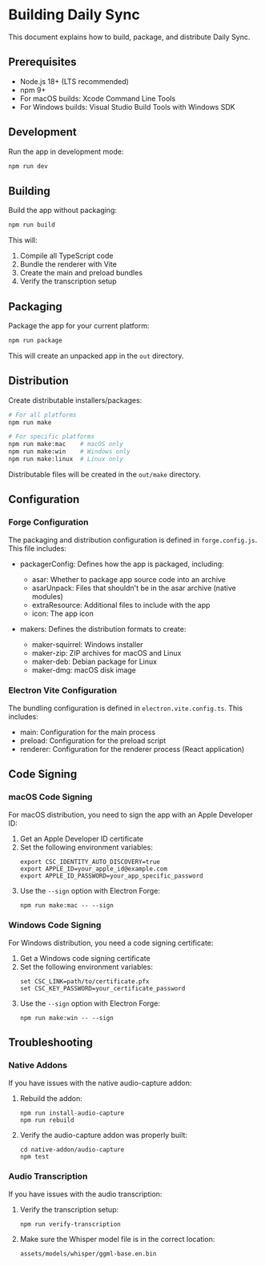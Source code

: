 # Building Daily Sync

This document explains how to build, package, and distribute Daily Sync.

## Prerequisites

- Node.js 18+ (LTS recommended)
- npm 9+
- For macOS builds: Xcode Command Line Tools
- For Windows builds: Visual Studio Build Tools with Windows SDK

## Development

Run the app in development mode:

```bash
npm run dev
```

## Building

Build the app without packaging:

```bash
npm run build
```

This will:
1. Compile all TypeScript code
2. Bundle the renderer with Vite
3. Create the main and preload bundles
4. Verify the transcription setup

## Packaging

Package the app for your current platform:

```bash
npm run package
```

This will create an unpacked app in the `out` directory.

## Distribution

Create distributable installers/packages:

```bash
# For all platforms
npm run make

# For specific platforms
npm run make:mac    # macOS only
npm run make:win    # Windows only
npm run make:linux  # Linux only
```

Distributable files will be created in the `out/make` directory.

## Configuration

### Forge Configuration

The packaging and distribution configuration is defined in `forge.config.js`. This file includes:

- packagerConfig: Defines how the app is packaged, including:
  - asar: Whether to package app source code into an archive
  - asarUnpack: Files that shouldn't be in the asar archive (native modules)
  - extraResource: Additional files to include with the app
  - icon: The app icon

- makers: Defines the distribution formats to create:
  - maker-squirrel: Windows installer
  - maker-zip: ZIP archives for macOS and Linux
  - maker-deb: Debian package for Linux
  - maker-dmg: macOS disk image

### Electron Vite Configuration

The bundling configuration is defined in `electron.vite.config.ts`. This includes:

- main: Configuration for the main process
- preload: Configuration for the preload script
- renderer: Configuration for the renderer process (React application)

## Code Signing

### macOS Code Signing

For macOS distribution, you need to sign the app with an Apple Developer ID:

1. Get an Apple Developer ID certificate
2. Set the following environment variables:
   ```
   export CSC_IDENTITY_AUTO_DISCOVERY=true
   export APPLE_ID=your_apple_id@example.com
   export APPLE_ID_PASSWORD=your_app_specific_password
   ```
3. Use the `--sign` option with Electron Forge:
   ```
   npm run make:mac -- --sign
   ```

### Windows Code Signing

For Windows distribution, you need a code signing certificate:

1. Get a Windows code signing certificate
2. Set the following environment variables:
   ```
   set CSC_LINK=path/to/certificate.pfx
   set CSC_KEY_PASSWORD=your_certificate_password
   ```
3. Use the `--sign` option with Electron Forge:
   ```
   npm run make:win -- --sign
   ```

## Troubleshooting

### Native Addons

If you have issues with the native audio-capture addon:

1. Rebuild the addon:
   ```
   npm run install-audio-capture
   npm run rebuild
   ```

2. Verify the audio-capture addon was properly built:
   ```
   cd native-addon/audio-capture
   npm test
   ```

### Audio Transcription

If you have issues with the audio transcription:

1. Verify the transcription setup:
   ```
   npm run verify-transcription
   ```

2. Make sure the Whisper model file is in the correct location:
   ```
   assets/models/whisper/ggml-base.en.bin
   ```